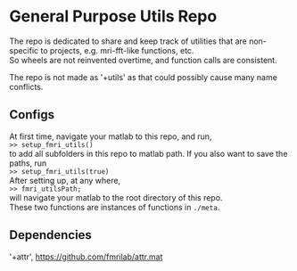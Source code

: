 # General Purpose Utils Repo

The repo is dedicated to share and keep track of utilities that are non-specific
to projects, e.g. mri-fft-like functions, etc.\
So wheels are not reinvented overtime, and function calls are consistent.

The repo is not made as '+utils' as that could possibly cause many name conflicts.

## Configs

At first time, navigate your matlab to this repo, and run,\
`>> setup_fmri_utils()`\
to add all subfolders in this repo to matlab path.
If you also want to save the paths, run\
`>> setup_fmri_utils(true)`\
After setting up, at any where,\
`>> fmri_utilsPath;`\
will navigate your matlab to the root directory of this repo.\
These two functions are instances of functions in `./meta`.

## Dependencies
'+attr', <https://github.com/fmrilab/attr.mat>
